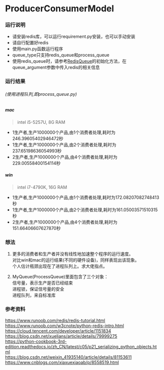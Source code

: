 # ProducerConsumerModel

### 运行说明
- 请安装redis库，可以运行requirement.py安装，也可以手动安装
- 请自行配置好redis
- 使用main.py函数运行程序
- queue_type只支持redis_queue和process_queue
- 使用redis_queue时，请参考[RedisQueue](redis_queue.py)的初始化方法，在queue_argument参数中传入redis的相关信息

### 运行结果
###### (使用进程队列,即process_queue.py)
##### mac
> intel i5-5257U, 8G RAM
- 1生产者,生产1000000个产品,由1个消费者处理,耗时为246.39605402946472秒
- 1生产者,生产1000000个产品,由2个消费者处理,耗时为237.65198636054993秒
- 2生产者,生产1000000个产品,由4个消费者处理,耗时为229.00558400154114秒

##### win
> intel i7-4790K, 16G RAM
- 1生产者,生产1000000个产品,由1个消费者处理,耗时为172.08207082748413秒
- 1生产者,生产1000000个产品,由2个消费者处理,耗时为161.05003571510315秒
- 2生产者,生产1000000个产品,由4个消费者处理,耗时为151.66406607627870秒

### 想法
1. 更多的消费者和生产者并没有线性地加速整个程序的运行速度。  
对比win和mac的运行结果(不同的硬件设备)，同样表现出该现象。  
个人估计瓶颈出现在了进程队列上。求大佬指点。

2. MyQueue(ProcessQueue)里面包含了三个对象：  
信号量，表示生产是否已经结束  
进程锁，保证信号量的安全  
进程队列，来自标准库

### 参考资料
https://www.runoob.com/redis/redis-tutorial.html  
https://www.runoob.com/w3cnote/python-redis-intro.html  
https://cloud.tencent.com/developer/article/1151834  
https://blog.csdn.net/xuelians/article/details/79999275  
https://python-cookbook-3rd-edition.readthedocs.io/zh_CN/latest/c05/p21_serializing_python_objects.html  
https://blog.csdn.net/weixin_41935140/article/details/81153611  
https://www.cnblogs.com/xiaxuexiaoab/p/8558519.html